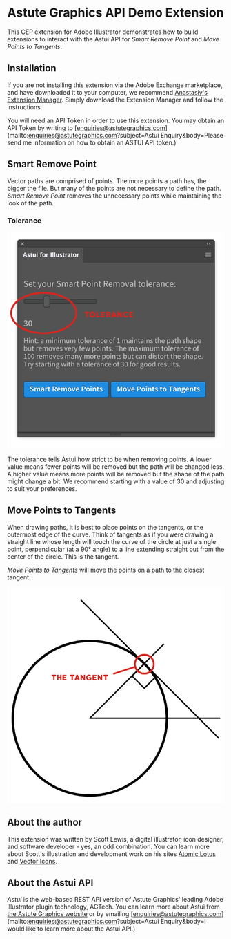 # Astute Graphics API Demo Extension
This CEP extension for Adobe Illustrator demonstrates how to build extensions to interact with the Astui API for _Smart Remove Point_ and _Move Points to Tangents_.

## Installation

If you are not installing this extension via the Adobe Exchange marketplace, and have downloaded it to your computer, we recommend [Anastasiy's Extension Manager](https://install.anastasiy.com/). Simply download the Extension Manager and follow the instructions.

You will need an API Token in order to use this extension. You may obtain an API Token by writing to [enquiries@astutegraphics.com](mailto:enquiries@astutegraphics.com?subject=Astui Enquiry&body=Please send me information on how to obtain an ASTUI API token.)

## Smart Remove Point

Vector paths are comprised of points. The more points a path has, the bigger the file. But many of the points are not necessary to define the path. _Smart Remove Point_ removes the unnecessary points while maintaining the look of the path.

### Tolerance

![Tolerance](./images/tolerance.png)

The tolerance tells Astui how strict to be when removing points. A lower value means fewer points will be removed but the path will be changed less. A higher value means more points will be removed but the shape of the path might change a bit. We recommend starting with a value of 30 and adjusting to suit your preferences.

## Move Points to Tangents

When drawing paths, it is best to place points on the tangents, or the outermost edge of the curve. Think of tangents as if you were drawing a straight line whose length will touch the curve of the circle at just a single point, perpendicular (at a 90° angle) to a line extending straight out from the center of the circle. This is the tangent. 

_Move Points to Tangents_ will move the points on a path to the closest tangent.

![Tangent](./images/tangents.png)

## About the author

This extension was written by Scott Lewis, a digital illustrator, icon designer, and software developer - yes, an odd combination. You can learn more about Scott's illustration and development work on his sites [Atomic Lotus](https://atomiclotus.net) and [Vector Icons](https://vectoricons.net).

## About the Astui API

_*Astui*_ is the web-based REST API version of Astute Graphics' leading Adobe Illustrator plugin technology, AGTech. You can learn more about Astui from [the Astute Graphics website](https://astutegraphics.com/tech/sdk-web-api/) or by emailing [enquiries@astutegraphics.com](mailto:enquiries@astutegraphics.com?subject=Astui Enquiry&body=I would like to learn more about the Astui API.)
                


